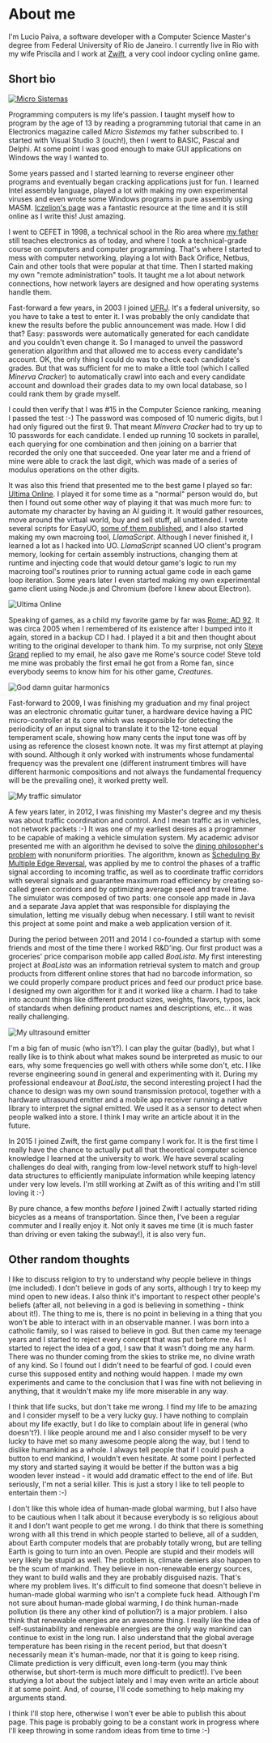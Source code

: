 
# About me

I'm Lucio Paiva, a software developer with a Computer Science Master's degree from Federal University of Rio de Janeiro. I currently live in Rio with my wife Priscila and I work at [Zwift][zwift], a very cool indoor cycling online game.

## Short bio

<a href="micro_sistemas_135.pdf"><img src="microsistemas.jpg" alt="Micro Sistemas" title="Micro Sistemas" class="image-right"></a>

Programming computers is my life's passion. I taught myself how to program by the age of 13 by reading a programming tutorial that came in an Electronics magazine called *Micro Sistemas* my father subscribed to. I started with Visual Studio 3 (ouch!), then I went to BASIC, Pascal and Delphi. At some point I was good enough to make GUI applications on Windows the way I wanted to.

Some years passed and I started learning to reverse engineer other programs and eventually began cracking applications just for fun. I learned Intel assembly language, played a lot with making my own experimental viruses and even wrote some Windows programs in pure assembly using MASM. [Iczelion's page][iczelion] was a fantastic resource at the time and it is still online as I write this! Just amazing.

I went to CEFET in 1998, a technical school in the Rio area where [my father][aridio] still teaches electronics as of today, and where I took a technical-grade course on computers and computer programming. That's where I started to mess with computer networking, playing a lot with Back Orifice, Netbus, Cain and other tools that were popular at that time. Then I started making my own "remote administration" tools. It taught me a lot about network connections, how network layers are designed and how operating systems handle them.

Fast-forward a few years, in 2003 I joined [UFRJ][ufrj]. It's a federal university, so you have to take a test to enter it. I was probably the only candidate that knew the results before the public announcement was made. How I did that? Easy: passwords were automatically generated for each candidate and you couldn't even change it. So I managed to unveil the password generation algorithm and that allowed me to access every candidate's account. OK, the only thing I could do was to check each candidate's grades. But that was sufficient for me to make a little tool (which I called *Minerva Cracker*) to automatically crawl into each and every candidate account and download their grades data to my own local database, so I could rank them by grade myself.

I could then verify that I was #15 in the Computer Science ranking, meaning I passed the test :-) The password was composed of 10 numeric digits, but I had only figured out the first 9. That meant *Minvera Cracker* had to try up to 10 passwords for each candidate. I ended up running 10 sockets in parallel, each querying for one combination and then joining on a barrier that recorded the only one that succeeded. One year later me and a friend of mine were able to crack the last digit, which was made of a series of modulus operations on the other digits.

It was also this friend that presented me to the best game I played so far: [Ultima Online][ultima-online]. I played it for some time as a "normal" person would do, but then I found out some other way of playing it that was much more fun: to automate my character by having an AI guiding it. It would gather resources, move around the virtual world, buy and sell stuff, all unattended. I wrote several scripts for EasyUO, [some of them published][easyuo], and I also started making my own macroing tool, *LlamaScript*. Although I never finished it, I learned a lot as I hacked into UO. *LlamaScript* scanned UO client's program memory, looking for certain assembly instructions, changing them at runtime and injecting code that would detour game's logic to run my macroing tool's routines prior to running actual game code in each game loop iteration. Some years later I even started making my own experimental game client using Node.js and Chromium (before I knew about Electron).

<img alt="Ultima Online" title="Ultima Online" src="uo.jpg" class="image-left">

Speaking of games, as a child my favorite game by far was [Rome: AD 92][rome]. It was circa 2005 when I remembered of its existence after I bumped into it again, stored in a backup CD I had. I played it a bit and then thought about writing to the original developer to thank him. To my surprise, not only [Steve Grand][steve-grand] replied to my email, he also gave me Rome's source code! Steve told me mine was probably the first email he got from a Rome fan, since everybody seems to know him for his other game, *Creatures*.

<img alt="God damn guitar harmonics" title="God damn guitar harmonics" src="oscilloscope.jpg" class="image-right">

Fast-forward to 2009, I was finishing my graduation and my final project was an electronic chromatic guitar tuner, a hardware device having a PIC micro-controller at its core which was responsible for detecting the periodicity of an input signal to translate it to the 12-tone equal temperament scale, showing how many cents the input tone was off by using as reference the closest known note. It was my first attempt at playing with sound. Although it only worked with instruments whose fundamental frequency was the prevalent one (different instrument timbres will have different harmonic compositions and not always the fundamental frequency will be the prevailing one), it worked pretty well.

<img alt="My traffic simulator" title="My traffic simulator" src="microlam.jpg" class="image-left">

A few years later, in 2012, I was finishing my Master's degree and my thesis was about traffic coordination and control. And I mean traffic as in vehicles, not network packets :-) It was one of my earliest desires as a programmer to be capable of making a vehicle simulation system. My academic advisor presented me with an algorithm he devised to solve the [dining philosopher's problem][dining-philosophers] with nonuniform priorities. The algorithm, known as [Scheduling By Multiple Edge Reversal][smer-paper], was applied by me to control the phases of a traffic signal according to incoming traffic, as well as to coordinate traffic corridors with several signals and guarantee maximum road efficiency by creating so-called green corridors and by optimizing average speed and travel time. The simulator was composed of two parts: one console app made in Java and a separate Java applet that was responsible for displaying the simulation, letting me visually debug when necessary. I still want to revisit this project at some point and make a web application version of it.

During the period between 2011 and 2014 I co-founded a startup with some friends and most of the time there I worked R&D'ing. Our first product was a groceries' price comparison mobile app called *BoaLista*. My first interesting project at *BoaLista* was an information retrieval system to match and group products from different online stores that had no barcode information, so we could properly compare product prices and feed our product price base. I designed my own algorithm for it and it worked like a charm. I had to take into account things like different product sizes, weights, flavors, typos, lack of standards when defining product names and descriptions, etc... it was really challenging.

<img alt="My ultrasound emitter" title="My ultrasound emitter" src="belezuca.jpg" class="image-right">

I'm a big fan of music (who isn't?). I can play the guitar (badly), but what I really like is to think about what makes sound be interpreted as music to our ears, why some frequencies go well with others while some don't, etc. I like reverse engineering sound in general and experimenting with it. During my professional endeavour at *BoaLista*, the second interesting project I had the chance to design was my own sound transmission protocol, together with a hardware ultrasound emitter and a mobile app receiver running a native library to interpret the signal emitted. We used it as a sensor to detect when people walked into a store. I think I may write an article about it in the future.

In 2015 I joined Zwift, the first game company I work for. It is the first time I really have the chance to actually put all that theoretical computer science knowledge I learned at the university to work. We have several scaling challenges do deal with, ranging from low-level network stuff to high-level data structures to efficiently manipulate information while keeping latency under very low levels. I'm still working at Zwift as of this writing and I'm still loving it :-)

By pure chance, a few months *before* I joined Zwift I actually started riding bicycles as a means of transportation. Since then, I've been a regular commuter and I really enjoy it. Not only it saves me time (it is much faster than driving or even taking the subway!), it is also very fun.

## Other random thoughts

I like to discuss religion to try to understand why people believe in things (me included). I don't believe in gods of any sorts, although I try to keep my mind open to new ideas. I also think it's important to respect other people's beliefs (after all, not believing in a god is believing in something - think about it!). The thing to me is, there is no point in believing in a thing that you won't be able to interact with in an observable manner. I was born into a catholic family, so I was raised to believe in god. But then came my teenage years and I started to reject every concept that was put before me. As I started to reject the idea of a god, I saw that it wasn't doing me any harm. There was no thunder coming from the skies to strike me, no divine wrath of any kind. So I found out I didn't need to be fearful of god. I could even curse this supposed entity and nothing would happen. I made my own experiments and came to the conclusion that I was fine with not believing in anything, that it wouldn't make my life more miserable in any way.

I think that life sucks, but don't take me wrong. I find my life to be amazing and I consider myself to be a very lucky guy. I have nothing to complain about my life exactly, but I do like to complain about life in general (who doesn't?). I like people around me and I also consider myself to be very lucky to have met so many awesome people along the way, but I tend to dislike humankind as a whole. I always tell people that if I could push a button to end mankind, I wouldn't even hesitate. At some point I perfected my story and started saying it would be better if the button was a big wooden lever instead - it would add dramatic effect to the end of life. But seriously, I'm not a serial killer. This is just a story I like to tell people to entertain them :-)

I don't like this whole idea of human-made global warming, but I also have to be cautious when I talk about it because everybody is so religious about it and I don't want people to get me wrong. I do think that there is something wrong with all this trend in which people started to believe, all of a sudden, about Earth computer models that are probably totally wrong, but are telling Earth is going to turn into an oven. People are stupid and their models will very likely be stupid as well. The problem is, climate deniers also happen to be the scum of mankind. They believe in non-renewable energy sources, they want to build walls and they are probably disguised nazis. That's where my problem lives. It's difficult to find someone that doesn't believe in human-made global warming who isn't a complete fuck head. Although I'm not sure about human-made global warming, I do think human-made pollution (is there any other kind of pollution?) is a major problem. I also think that renewable energies are an awesome thing. I really like the idea of self-sustainability and renewable energies are the only way mankind can continue to exist in the long run. I also understand that the global average temperature has been rising in the recent period, but that doesn't necessarily mean it's human-made, nor that it is going to keep rising. Climate prediction is very difficult, even long-term (you may think otherwise, but short-term is much more difficult to predict!). I've been studying a lot about the subject lately and I may even write an article about it at some point. And, of course, I'll code something to help making my arguments stand.

I think I'll stop here, otherwise I won't ever be able to publish this about page. This page is probably going to be a constant work in progress where I'll keep throwing in some random ideas from time to time :-)

[zwift]: https://www.zwift.com
[iczelion]: https://win32assembly.programminghorizon.com/tutorials.html
[aridio]: http://www.aridio.com
[ufrj]: https://en.wikipedia.org/wiki/Federal_University_of_Rio_de_Janeiro
[ultima-online]: https://en.wikipedia.org/wiki/Ultima_Online
[easyuo]: http://www.easyuo.com/psl.php?page=mypsl&scripter=cannedboot
[rome]: https://en.wikipedia.org/wiki/Rome:_Pathway_to_Power
[steve-grand]: https://en.wikipedia.org/wiki/Steve_Grand_(roboticist)
[dining-philosophers]: https://en.wikipedia.org/wiki/Dining_philosophers_problem
[smer-paper]: es41296.ps
